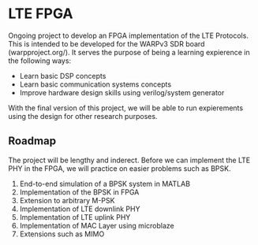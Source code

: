 # LTE FPGA
Ongoing project to develop an FPGA implementation of the LTE Protocols. This is intended to be developed for the WARPv3 SDR board (warpproject.org/). It serves the purpose of being a learning expierence in the following ways:

* Learn basic DSP concepts 
* Learn basic communication systems concepts
* Improve hardware design skills using verilog/system generator

With the final version of this project, we will be able to run expierements using the design for other research purposes.

## Roadmap
The project will be lengthy and inderect. Before we can implement the LTE PHY in the FPGA, we will practice on easier problems such as BPSK. 

1. End-to-end simulation of a BPSK system in MATLAB
2. Implementation of the BPSK in FPGA
3. Extension to arbitrary M-PSK
4. Implementation of LTE downlink PHY
5. Implementation of LTE uplink PHY
6. Implementation of MAC Layer using microblaze
7. Extensions such as MIMO

